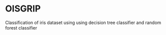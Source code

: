 # OISGRIP
Classification of iris dataset using using decision tree classifier and random forest classifier
